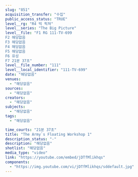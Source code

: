 ```yaml
---
slug: "851"
acquisition_transfer: "수집"
public_access_status: "TRUE"
level__rg: "R4 빅 픽쳐"
level__series: "The Big Picture"
level__file: "F1 RG 111-TV-699
F2 해당없음
F3 해당없음
F4 해당없음
F5 해당없음
F6 유성
F7 21분 37초"
level__file_number: "111"
level__local_identifier: "111-TV-699"
date: "해당없음"
venues: 
  - "해당없음"
sources: 
  - "해당없음"
creators: 
  - "해당없음"
subjects: 
  - "해당없음"
tags: 
  - "해당없음"

time_courts: "21분 37초"
title: "The Army`s Floating Workshop 1"
description_status: "-"
description: "해당없음"
shotlist: "해당없음"
media_type: "video"
link: "https://youtube.com/embed/jDTfMlikhqs"
components: 
  - "https://img.youtube.com/vi/jDTfMlikhqs/sddefault.jpg"
---
```

